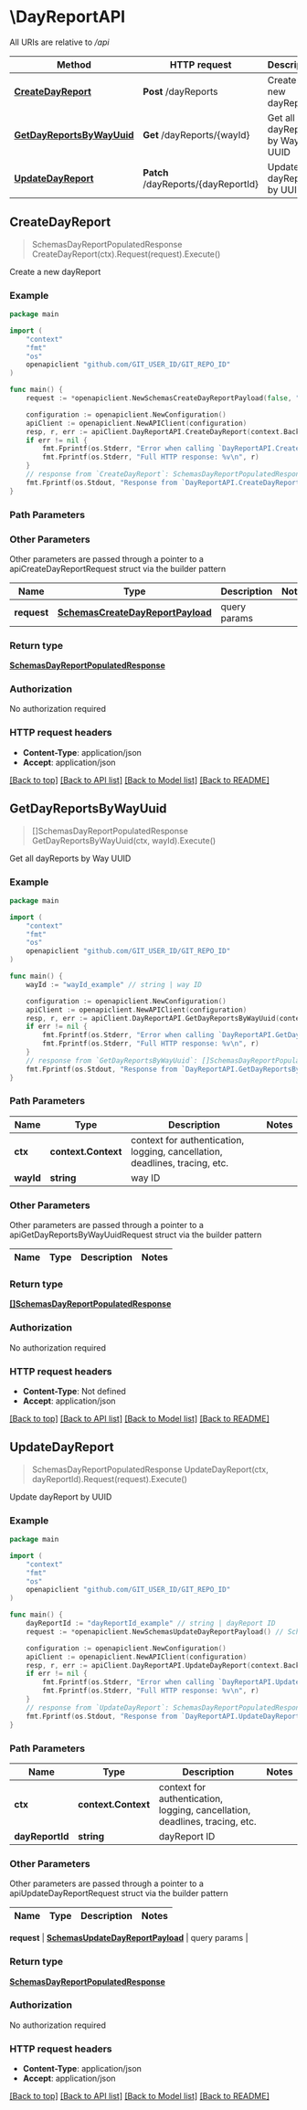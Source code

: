 # \DayReportAPI

All URIs are relative to */api*

Method | HTTP request | Description
------------- | ------------- | -------------
[**CreateDayReport**](DayReportAPI.md#CreateDayReport) | **Post** /dayReports | Create a new dayReport
[**GetDayReportsByWayUuid**](DayReportAPI.md#GetDayReportsByWayUuid) | **Get** /dayReports/{wayId} | Get all dayReports by Way UUID
[**UpdateDayReport**](DayReportAPI.md#UpdateDayReport) | **Patch** /dayReports/{dayReportId} | Update dayReport by UUID



## CreateDayReport

> SchemasDayReportPopulatedResponse CreateDayReport(ctx).Request(request).Execute()

Create a new dayReport

### Example

```go
package main

import (
	"context"
	"fmt"
	"os"
	openapiclient "github.com/GIT_USER_ID/GIT_REPO_ID"
)

func main() {
	request := *openapiclient.NewSchemasCreateDayReportPayload(false, "WayUuid_example") // SchemasCreateDayReportPayload | query params

	configuration := openapiclient.NewConfiguration()
	apiClient := openapiclient.NewAPIClient(configuration)
	resp, r, err := apiClient.DayReportAPI.CreateDayReport(context.Background()).Request(request).Execute()
	if err != nil {
		fmt.Fprintf(os.Stderr, "Error when calling `DayReportAPI.CreateDayReport``: %v\n", err)
		fmt.Fprintf(os.Stderr, "Full HTTP response: %v\n", r)
	}
	// response from `CreateDayReport`: SchemasDayReportPopulatedResponse
	fmt.Fprintf(os.Stdout, "Response from `DayReportAPI.CreateDayReport`: %v\n", resp)
}
```

### Path Parameters



### Other Parameters

Other parameters are passed through a pointer to a apiCreateDayReportRequest struct via the builder pattern


Name | Type | Description  | Notes
------------- | ------------- | ------------- | -------------
 **request** | [**SchemasCreateDayReportPayload**](SchemasCreateDayReportPayload.md) | query params | 

### Return type

[**SchemasDayReportPopulatedResponse**](SchemasDayReportPopulatedResponse.md)

### Authorization

No authorization required

### HTTP request headers

- **Content-Type**: application/json
- **Accept**: application/json

[[Back to top]](#) [[Back to API list]](../README.md#documentation-for-api-endpoints)
[[Back to Model list]](../README.md#documentation-for-models)
[[Back to README]](../README.md)


## GetDayReportsByWayUuid

> []SchemasDayReportPopulatedResponse GetDayReportsByWayUuid(ctx, wayId).Execute()

Get all dayReports by Way UUID

### Example

```go
package main

import (
	"context"
	"fmt"
	"os"
	openapiclient "github.com/GIT_USER_ID/GIT_REPO_ID"
)

func main() {
	wayId := "wayId_example" // string | way ID

	configuration := openapiclient.NewConfiguration()
	apiClient := openapiclient.NewAPIClient(configuration)
	resp, r, err := apiClient.DayReportAPI.GetDayReportsByWayUuid(context.Background(), wayId).Execute()
	if err != nil {
		fmt.Fprintf(os.Stderr, "Error when calling `DayReportAPI.GetDayReportsByWayUuid``: %v\n", err)
		fmt.Fprintf(os.Stderr, "Full HTTP response: %v\n", r)
	}
	// response from `GetDayReportsByWayUuid`: []SchemasDayReportPopulatedResponse
	fmt.Fprintf(os.Stdout, "Response from `DayReportAPI.GetDayReportsByWayUuid`: %v\n", resp)
}
```

### Path Parameters


Name | Type | Description  | Notes
------------- | ------------- | ------------- | -------------
**ctx** | **context.Context** | context for authentication, logging, cancellation, deadlines, tracing, etc.
**wayId** | **string** | way ID | 

### Other Parameters

Other parameters are passed through a pointer to a apiGetDayReportsByWayUuidRequest struct via the builder pattern


Name | Type | Description  | Notes
------------- | ------------- | ------------- | -------------


### Return type

[**[]SchemasDayReportPopulatedResponse**](SchemasDayReportPopulatedResponse.md)

### Authorization

No authorization required

### HTTP request headers

- **Content-Type**: Not defined
- **Accept**: application/json

[[Back to top]](#) [[Back to API list]](../README.md#documentation-for-api-endpoints)
[[Back to Model list]](../README.md#documentation-for-models)
[[Back to README]](../README.md)


## UpdateDayReport

> SchemasDayReportPopulatedResponse UpdateDayReport(ctx, dayReportId).Request(request).Execute()

Update dayReport by UUID

### Example

```go
package main

import (
	"context"
	"fmt"
	"os"
	openapiclient "github.com/GIT_USER_ID/GIT_REPO_ID"
)

func main() {
	dayReportId := "dayReportId_example" // string | dayReport ID
	request := *openapiclient.NewSchemasUpdateDayReportPayload() // SchemasUpdateDayReportPayload | query params

	configuration := openapiclient.NewConfiguration()
	apiClient := openapiclient.NewAPIClient(configuration)
	resp, r, err := apiClient.DayReportAPI.UpdateDayReport(context.Background(), dayReportId).Request(request).Execute()
	if err != nil {
		fmt.Fprintf(os.Stderr, "Error when calling `DayReportAPI.UpdateDayReport``: %v\n", err)
		fmt.Fprintf(os.Stderr, "Full HTTP response: %v\n", r)
	}
	// response from `UpdateDayReport`: SchemasDayReportPopulatedResponse
	fmt.Fprintf(os.Stdout, "Response from `DayReportAPI.UpdateDayReport`: %v\n", resp)
}
```

### Path Parameters


Name | Type | Description  | Notes
------------- | ------------- | ------------- | -------------
**ctx** | **context.Context** | context for authentication, logging, cancellation, deadlines, tracing, etc.
**dayReportId** | **string** | dayReport ID | 

### Other Parameters

Other parameters are passed through a pointer to a apiUpdateDayReportRequest struct via the builder pattern


Name | Type | Description  | Notes
------------- | ------------- | ------------- | -------------

 **request** | [**SchemasUpdateDayReportPayload**](SchemasUpdateDayReportPayload.md) | query params | 

### Return type

[**SchemasDayReportPopulatedResponse**](SchemasDayReportPopulatedResponse.md)

### Authorization

No authorization required

### HTTP request headers

- **Content-Type**: application/json
- **Accept**: application/json

[[Back to top]](#) [[Back to API list]](../README.md#documentation-for-api-endpoints)
[[Back to Model list]](../README.md#documentation-for-models)
[[Back to README]](../README.md)

